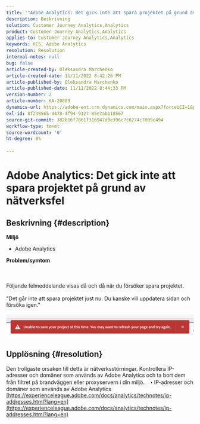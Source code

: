 ```yaml
---
title: '"Adobe Analytics: Det gick inte att spara projektet på grund av nätverksfel'
description: Beskrivning
solution: Customer Journey Analytics,Analytics
product: Customer Journey Analytics,Analytics
applies-to: Customer Journey Analytics,Analytics
keywords: KCS, Adobe Analytics
resolution: Resolution
internal-notes: null
bug: false
article-created-by: Oleksandra Marchenko
article-created-date: 11/11/2022 8:42:26 PM
article-published-by: Oleksandra Marchenko
article-published-date: 11/11/2022 8:44:33 PM
version-number: 2
article-number: KA-20889
dynamics-url: https://adobe-ent.crm.dynamics.com/main.aspx?forceUCI=1&pagetype=entityrecord&etn=knowledgearticle&id=9e656d55-0162-ed11-9561-6045bd006b25
exl-id: 8f238565-4478-4f94-9127-85e7ab118567
source-git-commit: 382616f7861f316947d9e396c7c6274c7009c494
workflow-type: tm+mt
source-wordcount: '0'
ht-degree: 0%

---
```


# Adobe Analytics: Det gick inte att spara projektet på grund av nätverksfel

## Beskrivning {#description}

<b>Miljö</b>
- Adobe Analytics

<b>Problem/symtom</b><br><br> <br><br>Följande felmeddelande visas då och då när du försöker spara projektet.
<br> 
<br>&quot;Det går inte att spara projektet just nu. Du kanske vill uppdatera sidan och försöka igen.&quot;<br><br>![](assets/___9f656d55-0162-ed11-9561-6045bd006b25___.png)

## Upplösning {#resolution}


Den troligaste orsaken till detta är nätverksstörningar. Kontrollera IP-adresser och domäner som används av Adobe Analytics och ta bort dem från filtret på brandväggen eller proxyservern i din miljö.
 
・IP-adresser och domäner som används av Adobe Analytics
[https://experienceleague.adobe.com/docs/analytics/technotes/ip-addresses.html?lang=en](https://experienceleague.adobe.com/docs/analytics/technotes/ip-addresses.html?lang=en)
